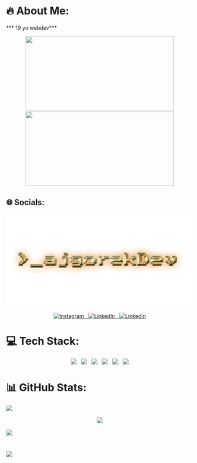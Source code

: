# 🔥 About Me:
*** 19 yo webdev***

<div id="header" align="center">
  <img src="https://media.giphy.com/media/ZY3W96Mvat8EFTCclA/giphy.gif" width="400" height="200"/>
  <img src="https://media.giphy.com/media/ZDTbix65Me1YDNLDF3/giphy.gif" width="400" height="200"/>
</div>

## 🌐 Socials:
<div id="socials" align="center">

  ![LOGO!](ajgorekDev.png)
  
  <a href="https://instagram.com/a_jgorek">
    <img src="https://img.shields.io/badge/Instagram-%23E4405F.svg?logo=Instagram&logoColor=white" alt="Instagram" width="15%">
    &nbsp;
  </a>
  
  <a href="https://linkedin.com/in/Ajgorek">
    <img src="https://img.shields.io/badge/LinkedIn-%230077B5.svg?logo=linkedin&logoColor=white" alt="LinkedIn" width="15%">
    &nbsp;
  </a>
    <a href="https://discord.com/.nowiem">
    <img src="https://img.shields.io/badge/Discord-%237289DA.svg?logo=discord&logoColor=white" alt="LinkedIn" width="15%">
  </a> 
  
</div>

# 💻 Tech Stack:
<div id="techStack" align="center">
    <img src="https://img.shields.io/badge/html5-%23E34F26.svg?style=for-the-badge&logo=html5&logoColor=white">
    &nbsp;
    <img src="https://img.shields.io/badge/css3-%231572B6.svg?style=for-the-badge&logo=css3&logoColor=white">
    &nbsp;
    <img src="https://img.shields.io/badge/SASS-hotpink.svg?style=for-the-badge&logo=SASS&logoColor=white">
    &nbsp;
    <img src="https://img.shields.io/badge/javascript-%23323330.svg?style=for-the-badge&logo=javascript&logoColor=%23F7DF1E">
    &nbsp;
    <img src="https://img.shields.io/badge/mysql-%2300f.svg?style=for-the-badge&logo=mysql&logoColor=white">
    &nbsp;
    <img src="https://img.shields.io/badge/Linux-FCC624?style=for-the-badge&logo=linux&logoColor=black">
</div>

# 📊 GitHub Stats:
![](https://github-readme-stats.vercel.app/api?username=Ajgorek04&theme=highcontrast&hide_border=false&include_all_commits=false&count_private=false)

<div align="center">
  
  ![](https://github-readme-streak-stats.herokuapp.com/?user=Ajgorek04&theme=highcontrast&hide_border=false)

</div>

![](https://github-readme-stats.vercel.app/api/top-langs/?username=Ajgorek04&theme=highcontrast&hide_border=false&include_all_commits=false&count_private=false&layout=compact)

#
[![](https://visitcount.itsvg.in/api?id=Ajgorek04&icon=5&color=8)](https://visitcount.itsvg.in)
